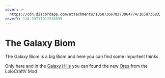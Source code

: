 ```yaml
---
cover: >-
  https://cdn.discordapp.com/attachments/1058736670373064774/1058736832671653908/2022-12-31_14.20.36.png
coverY: 124.90717911530095
---
```


# The Galaxy Biom

The Galaxy Biom is a big Biom and here you can find some importent thinks.&#x20;

Only here and in the [Galaxy Hills](the-galaxy-hills.md) you can found the new [Ores](../ores/the-galaxy-ore.md) from the LoloCraftV Mod

